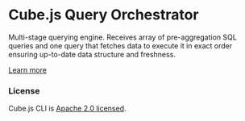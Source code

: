 # Cube.js Query Orchestrator

Multi-stage querying engine.
Receives array of pre-aggregation SQL queries and one query that fetches data to execute it in exact order ensuring up-to-date data structure and freshness.

[Learn more](https://github.com/statsbotco/cube.js#getting-started)

### License

Cube.js CLI is [Apache 2.0 licensed](./LICENSE).